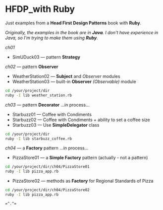 # HFDP_with Ruby
Just examples from a **Head First Design Patterns** book with **Ruby**.

_Originally, the examples in the book are in **Java**. I don't have experience in Java, so I'm trying to make them using **Ruby**._

_ch01_
- SimUDuck03 — pattern **Strategy**

_ch02_ — pattern **Observer**
- WeatherStation02 — **Subject** and _Observer_ modules
- WeatherStation03 — built-in **Observer** _(Observable)_ module
```bash
cd /your/project/dir
ruby -I lib weather_station.rb
```

_ch03_ — pattern **Decorator**
...in process...
- Starbuzz01 — Coffee with Condiments
- Starbuzz02 — Coffee with Condiments + ability to set a coffee size
- Starbuzz03 — Use **SimpleDelegator** class
```bash
cd /your/project/dir
ruby -I lib starbuzz_coffee.rb
```

_ch04_ — a **Factory** pattern
...in process...
- PizzaStore01 — a **Simple Factory** pattern (actually - not a pattern)
```bash
cd /your/project/dir/ch04/PizzaStore01
ruby -I lib pizza_app.rb
```
- PizzaStore02 — methods as **Factory** for Regional Standards of Pizza
```bash
cd /your/project/dir/ch04/PizzaStore02
ruby -I lib pizza_app.rb
```

`=^.^=`

